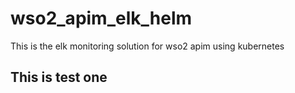 # wso2_apim_elk_helm
This is the elk monitoring solution for wso2 apim using kubernetes


## This is test one